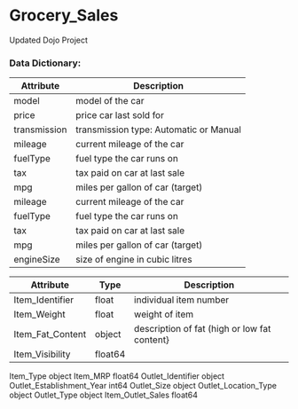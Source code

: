 # Grocery_Sales
 Updated Dojo Project



### **Data Dictionary:**

**Attribute** | **Description**  
--- | ---
model | model of the car
price | price car last sold for
transmission | transmission type: Automatic or Manual
mileage | current mileage of the car
fuelType | fuel type the car runs on
tax | tax paid on car at last sale
mpg | miles per gallon of car (target)
mileage | current mileage of the car
fuelType | fuel type the car runs on
tax | tax paid on car at last sale
mpg | miles per gallon of car (target)
engineSize | size of engine in cubic litres

**Attribute** | **Type** | **Description**  
--- | --- | ---
Item_Identifier | float | individual item number
Item_Weight | float|  weight of item
Item_Fat_Content | object| description of fat (high or low fat content}             
Item_Visibility | float64 | 
Item_Type                     object
Item_MRP                     float64
Outlet_Identifier             object
Outlet_Establishment_Year      int64
Outlet_Size                   object
Outlet_Location_Type          object
Outlet_Type                   object
Item_Outlet_Sales            float64
